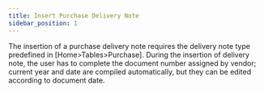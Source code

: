 ```yaml
---
title: Insert Purchase Delivery Note
sidebar_position: 1
---
```


The insertion of a purchase delivery note requires the delivery note type predefined in [Home>Tables>Purchase]. During the insertion of delivery note, the user has to complete the document number assigned by vendor; current year and date are compiled automatically, but they can be edited according to document date.






